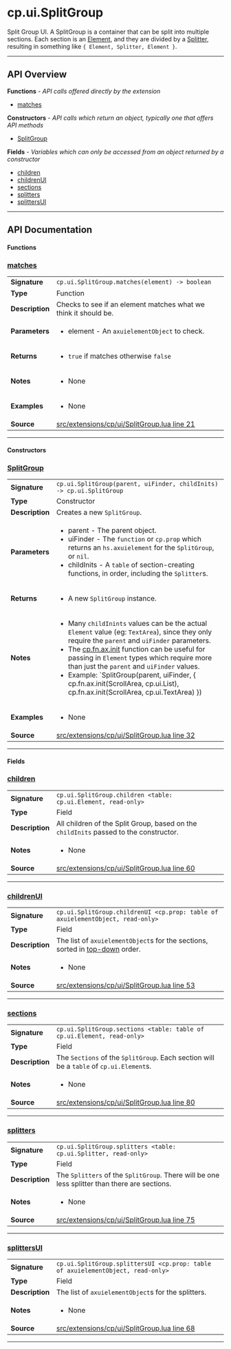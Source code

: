 # cp.ui.SplitGroup

Split Group UI. A SplitGroup is a container that can be split into multiple sections.
Each section is an [Element](cp.ui.Element.md), and they are divided by a [Splitter](cp.ui.Splitter.md),
resulting in something like `{ Element, Splitter, Element }`.

---

## API Overview
**Functions** - _API calls offered directly by the extension_
 * [matches](#matches)

**Constructors** - _API calls which return an object, typically one that offers API methods_
 * [SplitGroup](#splitgroup)

**Fields** - _Variables which can only be accessed from an object returned by a constructor_
 * [children](#children)
 * [childrenUI](#childrenui)
 * [sections](#sections)
 * [splitters](#splitters)
 * [splittersUI](#splittersui)


---

## API Documentation

#### Functions


### [matches](#matches)

|                                             |                                                                                     |
| --------------------------------------------|-------------------------------------------------------------------------------------|
| **Signature**                               | `cp.ui.SplitGroup.matches(element) -> boolean`                                                                    |
| **Type**                                    | Function                                                                     |
| **Description**                             | Checks to see if an element matches what we think it should be.                                                                     |
| **Parameters**                              | <ul><li>element - An `axuielementObject` to check.</li></ul> |
| **Returns**                                 | <ul><li>`true` if matches otherwise `false`</li></ul>          |
| **Notes**                                   | <ul><li>None</li></ul> |
| **Examples**                                | <ul><li>None</li></ul> |
| **Source**                                  | [src/extensions/cp/ui/SplitGroup.lua line 21](https://github.com/CommandPost/CommandPost/blob/develop/src/extensions/cp/ui/SplitGroup.lua#L21) |

---

#### Constructors


### [SplitGroup](#splitgroup)

|                                             |                                                                                     |
| --------------------------------------------|-------------------------------------------------------------------------------------|
| **Signature**                               | `cp.ui.SplitGroup(parent, uiFinder, childInits) -> cp.ui.SplitGroup`                                                                    |
| **Type**                                    | Constructor                                                                     |
| **Description**                             | Creates a new `SplitGroup`.                                                                     |
| **Parameters**                              | <ul><li>parent		- The parent object.</li><li>uiFinder		- The `function` or `cp.prop` which returns an `hs.axuielement` for the `SplitGroup`, or `nil`.</li><li>childInits   - A `table` of section-creating functions, in order, including the `Splitter`s.</li></ul> |
| **Returns**                                 | <ul><li>A new `SplitGroup` instance.</li></ul>          |
| **Notes**                                   | <ul><li>Many `childInints` values can be the actual `Element` value (eg: `TextArea`), since they only require the `parent` and `uiFinder` parameters.</li><li>The [cp.fn.ax.init](cp.fn.ax.md#init) function can be useful for passing in `Element` types which require more than just the `parent` and `uiFinder` values.</li><li>Example: `SplitGroup(parent, uiFinder, { cp.fn.ax.init(ScrollArea, cp.ui.List), cp.fn.ax.init(ScrollArea, cp.ui.TextArea) })</li></ul> |
| **Examples**                                | <ul><li>None</li></ul> |
| **Source**                                  | [src/extensions/cp/ui/SplitGroup.lua line 32](https://github.com/CommandPost/CommandPost/blob/develop/src/extensions/cp/ui/SplitGroup.lua#L32) |

---

#### Fields


### [children](#children)

|                                             |                                                                                     |
| --------------------------------------------|-------------------------------------------------------------------------------------|
| **Signature**                               | `cp.ui.SplitGroup.children <table: cp.ui.Element, read-only>`                                                                    |
| **Type**                                    | Field                                                                     |
| **Description**                             | All children of the Split Group, based on the `childInits` passed to the constructor.                                                                     |
| **Notes**                                   | <ul><li>None</li></ul> |
| **Source**                                  | [src/extensions/cp/ui/SplitGroup.lua line 60](https://github.com/CommandPost/CommandPost/blob/develop/src/extensions/cp/ui/SplitGroup.lua#L60) |

---


### [childrenUI](#childrenui)

|                                             |                                                                                     |
| --------------------------------------------|-------------------------------------------------------------------------------------|
| **Signature**                               | `cp.ui.SplitGroup.childrenUI <cp.prop: table of axuielementObject, read-only>`                                                                    |
| **Type**                                    | Field                                                                     |
| **Description**                             | The list of `axuielementObject`s for the sections, sorted in [top-down](cp.fn.ax.md#topDown) order.                                                                     |
| **Notes**                                   | <ul><li>None</li></ul> |
| **Source**                                  | [src/extensions/cp/ui/SplitGroup.lua line 53](https://github.com/CommandPost/CommandPost/blob/develop/src/extensions/cp/ui/SplitGroup.lua#L53) |

---


### [sections](#sections)

|                                             |                                                                                     |
| --------------------------------------------|-------------------------------------------------------------------------------------|
| **Signature**                               | `cp.ui.SplitGroup.sections <table: table of cp.ui.Element, read-only>`                                                                    |
| **Type**                                    | Field                                                                     |
| **Description**                             | The `Sections` of the `SplitGroup`. Each section will be a `table` of `cp.ui.Element`s.                                                                     |
| **Notes**                                   | <ul><li>None</li></ul> |
| **Source**                                  | [src/extensions/cp/ui/SplitGroup.lua line 80](https://github.com/CommandPost/CommandPost/blob/develop/src/extensions/cp/ui/SplitGroup.lua#L80) |

---


### [splitters](#splitters)

|                                             |                                                                                     |
| --------------------------------------------|-------------------------------------------------------------------------------------|
| **Signature**                               | `cp.ui.SplitGroup.splitters <table: cp.ui.Splitter, read-only>`                                                                    |
| **Type**                                    | Field                                                                     |
| **Description**                             | The `Splitters` of the `SplitGroup`. There will be one less splitter than there are sections.                                                                     |
| **Notes**                                   | <ul><li>None</li></ul> |
| **Source**                                  | [src/extensions/cp/ui/SplitGroup.lua line 75](https://github.com/CommandPost/CommandPost/blob/develop/src/extensions/cp/ui/SplitGroup.lua#L75) |

---


### [splittersUI](#splittersui)

|                                             |                                                                                     |
| --------------------------------------------|-------------------------------------------------------------------------------------|
| **Signature**                               | `cp.ui.SplitGroup.splittersUI <cp.prop: table of axuielementObject, read-only>`                                                                    |
| **Type**                                    | Field                                                                     |
| **Description**                             | The list of `axuielementObject`s for the splitters.                                                                     |
| **Notes**                                   | <ul><li>None</li></ul> |
| **Source**                                  | [src/extensions/cp/ui/SplitGroup.lua line 68](https://github.com/CommandPost/CommandPost/blob/develop/src/extensions/cp/ui/SplitGroup.lua#L68) |

---

